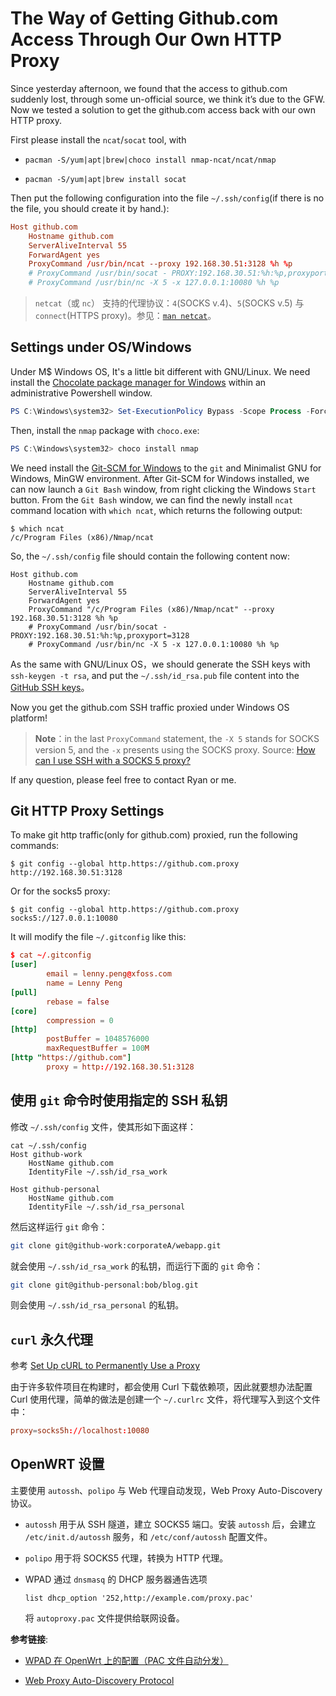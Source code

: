 # The Way of Getting Github.com Access Through Our Own HTTP Proxy

Since yesterday afternoon, we found that the access to github.com suddenly lost, through some un-official source, we think it’s due to the GFW. Now we tested a solution to get the github.com access back with our own HTTP proxy.

First please install the `ncat`/`socat` tool, with

- `pacman -S/yum|apt|brew|choco install nmap-ncat/ncat/nmap`

- `pacman -S/yum|apt|brew install socat`

Then put the following configuration into the file `~/.ssh/config`(if there is no the file, you should create it by hand.):

```conf
Host github.com
	Hostname github.com
	ServerAliveInterval 55
	ForwardAgent yes
	ProxyCommand /usr/bin/ncat --proxy 192.168.30.51:3128 %h %p
    # ProxyCommand /usr/bin/socat - PROXY:192.168.30.51:%h:%p,proxyport=3128
    # ProxyCommand /usr/bin/nc -X 5 -x 127.0.0.1:10080 %h %p
```

> `netcat`（或 `nc`） 支持的代理协议：`4`(SOCKS v.4)、`5`(SOCKS v.5) 与 `connect`(HTTPS proxy)。参见：[`man netcat`](http://man.he.net/man1/netcat)。

## Settings under OS/Windows

Under M$ Windows OS, It's a little bit different with GNU/Linux. We need install the [Chocolate package manager for Windows](https://chocolatey.org/) within an administrative Powershell window.

```powershell
PS C:\Windows\system32> Set-ExecutionPolicy Bypass -Scope Process -Force; [System.Net.ServicePointManager]::SecurityProtocol = [System.Net.ServicePointManager]::SecurityProtocol -bor 3072; iex ((New-Object System.Net.WebClient).DownloadString('https://community.chocolatey.org/install.ps1'))
```

Then, install the `nmap` package with `choco.exe`:

```powershell
PS C:\Windows\system32> choco install nmap
```

We need install the [Git-SCM for Windows](https://git-scm.com/) to the `git` and Minimalist GNU for Windows, MinGW environment. After Git-SCM for Windows installed, we can now launch a `Git Bash` window, from right clicking the Windows `Start` button. From the `Git Bash` window, we can find the newly install `ncat` command location with `which ncat`, which returns the following output:

```console
$ which ncat
/c/Program Files (x86)/Nmap/ncat
```

So, the `~/.ssh/config` file should contain the following content now:

```config
Host github.com
	Hostname github.com
	ServerAliveInterval 55
	ForwardAgent yes
	ProxyCommand "/c/Program Files (x86)/Nmap/ncat" --proxy 192.168.30.51:3128 %h %p
    # ProxyCommand /usr/bin/socat - PROXY:192.168.30.51:%h:%p,proxyport=3128
    # ProxyCommand /usr/bin/nc -X 5 -x 127.0.0.1:10080 %h %p
```

As the same with GNU/Linux OS，we should generate the SSH keys with `ssh-keygen -t rsa`, and put the `~/.ssh/id_rsa.pub` file content into the [GitHub SSH keys](https://github.com/settings/keys)。

Now you get the github.com SSH traffic proxied under Windows OS platform!


> **Note**：in the last `ProxyCommand` statement, the `-X 5` stands for SOCKS version 5, and the `-x` presents using the SOCKS proxy. Source: [How can I use SSH with a SOCKS 5 proxy?](https://superuser.com/a/454211)

If any question, please feel free to contact Ryan or me.

## Git HTTP Proxy Settings

To make git http traffic(only for github.com) proxied, run the following commands:

```console
$ git config --global http.https://github.com.proxy http://192.168.30.51:3128
```

Or for the socks5 proxy:

```console
$ git config --global http.https://github.com.proxy socks5://127.0.0.1:10080
```

It will modify the file `~/.gitconfig` like this:

```conf
$ cat ~/.gitconfig                                                                        lennyp@vm-manjaro
[user]
        email = lenny.peng@xfoss.com
        name = Lenny Peng
[pull]
        rebase = false
[core]
        compression = 0
[http]
        postBuffer = 1048576000
        maxRequestBuffer = 100M
[http "https://github.com"]
        proxy = http://192.168.30.51:3128
```

## 使用 `git` 命令时使用指定的 SSH 私钥

修改 `~/.ssh/config` 文件，使其形如下面这样：

```config
cat ~/.ssh/config
Host github-work
    HostName github.com
    IdentityFile ~/.ssh/id_rsa_work

Host github-personal
    HostName github.com
    IdentityFile ~/.ssh/id_rsa_personal
```

然后这样运行 `git` 命令：

```bash
git clone git@github-work:corporateA/webapp.git
```

就会使用 `~/.ssh/id_rsa_work` 的私钥，而运行下面的 `git` 命令：

```bash
git clone git@github-personal:bob/blog.git
```

则会使用 `~/.ssh/id_rsa_personal` 的私钥。



## `curl` 永久代理

参考 [Set Up cURL to Permanently Use a Proxy](https://www.baeldung.com/linux/curl-permanent-proxy)

由于许多软件项目在构建时，都会使用 Curl 下载依赖项，因此就要想办法配置 Curl 使用代理，简单的做法是创建一个 `~/.curlrc` 文件，将代理写入到这个文件中：

```conf
proxy=socks5h://localhost:10080
```


## OpenWRT 设置

主要使用 `autossh`、`polipo` 与 Web 代理自动发现，Web Proxy Auto-Discovery 协议。


- `autossh`
    用于从 SSH 隧道，建立 SOCKS5 端口。安装 `autossh` 后，会建立 `/etc/init.d/autossh` 服务，和 `/etc/conf/autossh` 配置文件。

- `polipo`
    用于将 SOCKS5 代理，转换为 HTTP 代理。

- WPAD
    通过 `dnsmasq` 的 DHCP 服务器通告选项

    `list dhcp_option '252,http://example.com/proxy.pac'`

    将 `autoproxy.pac` 文件提供给联网设备。

__参考链接__:

- [WPAD 在 OpenWrt 上的配置（PAC 文件自动分发）](https://ratazzi.org/2013/02/10/wpad-on-openwrt/)

- [Web Proxy Auto-Discovery Protocol](https://en.wikipedia.org/wiki/Web_Proxy_Auto-Discovery_Protocol)
